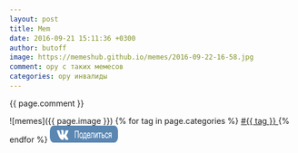 ```yaml
---
layout: post
title: Mem
date: 2016-09-21 15:11:36 +0300
author: butoff
image: https://memeshub.github.io/memes/2016-09-22-16-58.jpg
comment: ору с таких мемесов
categories: ору инвалиды 
---
```

{{ page.comment }}
	  
![memes]({{ page.image }})
{% for tag in page.categories %}
<a href="https://memeshub.github.io/{{ tag }}">
#{{ tag }}
</a>
{% endfor %}
<a href='http://vkontakte.ru/share.php?url=https://memeshub.github.io{{ page.url | uri: absolute }}' target='_blank'><img src='/images/vk.png' border='0' width='120' height='30' alt='' title='Поделиться ВКонтакте'></a>